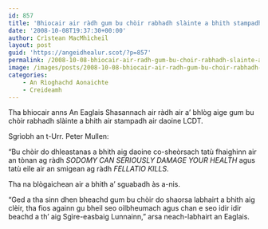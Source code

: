```yaml
---
id: 857
title: 'Bhiocair air ràdh gum bu chòir rabhadh slàinte a bhith stampadh air daoine LCDT'
date: '2008-10-08T19:37:30+00:00'
author: Crìstean MacMhìcheil
layout: post
guid: 'https://angeidhealur.scot/?p=857'
permalink: /2008-10-08-bhiocair-air-radh-gum-bu-choir-rabhadh-slainte-a-bhith-stampadh-air-daoine-lcdt/
image: /images/posts/2008-10-08-bhiocair-air-radh-gum-bu-choir-rabhadh-slainte-a-bhith-stampadh-air-daoine-lcdt.webp
categories:
    - An Rìoghachd Aonaichte
    - Creideamh
---
```


Tha bhiocair anns An Eaglais Shasannach air ràdh air a’ bhlòg aige gum bu chòir rabhadh slàinte a bhith air stampadh air daoine LCDT.

Sgrìobh an t-Urr. Peter Mullen:

“Bu chòir do dhleastanas a bhith aig daoine co-sheòrsach tatù fhaighinn air an tònan ag ràdh *SODOMY CAN SERIOUSLY DAMAGE YOUR HEALTH* agus tatù eile air an smigean ag ràdh *FELLATIO KILLS*.

Tha na blògaichean air a bhith a’ sguabadh às a-nis.

“Ged a tha sinn dhen bheachd gum bu chòir do shaorsa labhairt a bhith aig clèir, tha fios againn gu bheil seo oilbheumach agus chan e seo idir idir beachd a th’ aig Sgìre-easbaig Lunnainn,” arsa neach-labhairt an Eaglais.
